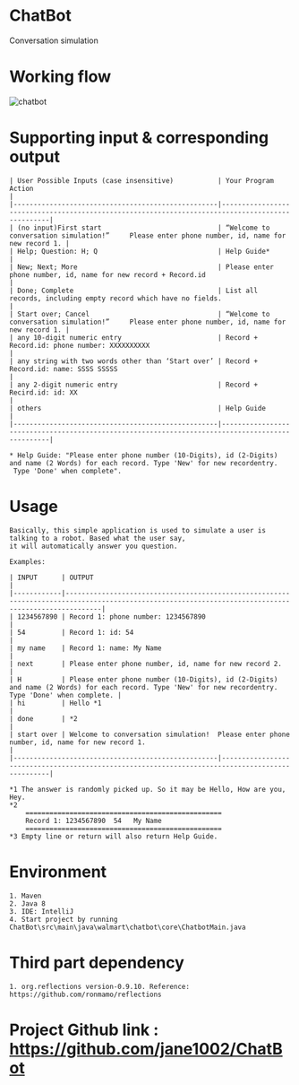 # ChatBot

Conversation simulation

# Working flow

![chatbot](https://user-images.githubusercontent.com/5478712/40206151-7282cecc-59f4-11e8-8b06-7b85134dc093.PNG)

# Supporting input & corresponding output

    | User Possible Inputs (case insensitive)           | Your Program Action                                                                             |
    |---------------------------------------------------|-------------------------------------------------------------------------------------------------|
    | (no input)First start                             | “Welcome to conversation simulation!”     Please enter phone number, id, name for new record 1. |
    | Help; Question: H; Q                              | Help Guide*                                                                                     |
    | New; Next; More                                   | Please enter phone number, id, name for new record + Record.id                                  |
    | Done; Complete                                    | List all records, including empty record which have no fields.                                |
    | Start over; Cancel                                | “Welcome to conversation simulation!”     Please enter phone number, id, name for new record 1. |
    | any 10-digit numeric entry                        | Record + Record.id: phone number: XXXXXXXXXX                                                    |
    | any string with two words other than ‘Start over’ | Record + Record.id: name: SSSS SSSSS                                                            |
    | any 2-digit numeric entry                         | Record + Recird.id: id: XX                                                                      |
    | others                                            | Help Guide                                                                                      |
    |---------------------------------------------------|-------------------------------------------------------------------------------------------------|

    * Help Guide: "Please enter phone number (10-Digits), id (2-Digits) and name (2 Words) for each record. Type 'New' for new recordentry.
     Type 'Done' when complete".


# Usage
    Basically, this simple application is used to simulate a user is talking to a robot. Based what the user say,
    it will automatically answer you question.

    Examples:

    | INPUT      | OUTPUT                                                                                                                                              |
    |------------|-----------------------------------------------------------------------------------------------------------------------------------------------------|
    | 1234567890 | Record 1: phone number: 1234567890                                                                                                                  |
    | 54         | Record 1: id: 54                                                                                                                                    |
    | my name    | Record 1: name: My Name                                                                                                                             |
    | next       | Please enter phone number, id, name for new record 2.                                                                                               |
    | H          | Please enter phone number (10-Digits), id (2-Digits) and name (2 Words) for each record. Type 'New' for new recordentry. Type 'Done' when complete. |
    | hi         | Hello *1                                                                                                                                             |
    | done       | *2                                                                                                                                                    |
    | start over | Welcome to conversation simulation!  Please enter phone number, id, name for new record 1.                                                          |
    |---------------------------------------------------|-------------------------------------------------------------------------------------------------|

    *1 The answer is randomly picked up. So it may be Hello, How are you, Hey.
    *2
        =================================================
        Record 1: 1234567890  54   My Name
        =================================================
    *3 Empty line or return will also return Help Guide.

# Environment
    1. Maven
    2. Java 8
    3. IDE: IntelliJ
    4. Start project by running ChatBot\src\main\java\walmart\chatbot\core\ChatbotMain.java

# Third part dependency
    1. org.reflections version-0.9.10. Reference: https://github.com/ronmamo/reflections

# Project Github link : https://github.com/jane1002/ChatBot

